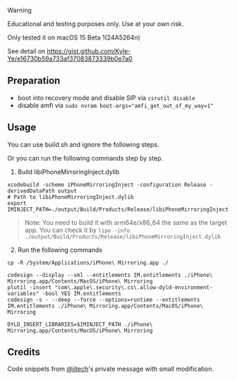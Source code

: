 > [!WARNING]
> 
> Educational and testing purposes only. Use at your own risk.
>
> Only tested it on macOS 15 Beta 1(24A5264n)

See detail on https://gist.github.com/Kyle-Ye/e16730b59a733af37083873339b0e7a0

## Preparation

- boot into recovery mode and disable SIP via `csrutil disable`
- disable amfi via `sudo nvram boot-args="amfi_get_out_of_my_way=1"`

## Usage

You can use build.sh and ignore the following steps.

Or you can run the following commands step by step.

1. Build libiPhoneMirroringInject.dylib

```shell
xcodebuild -scheme iPhoneMirroringInject -configuration Release -derivedDataPath output
# Path to libiPhoneMirroringInject.dylib
export IMINJECT_PATH=./output/Build/Products/Release/libiPhoneMirroringInject.dylib
```
> Note: You need to build it with arm64e/x86_64 the same as the target app.
> You can check it by `lipo -info ./output/Build/Products/Release/libiPhoneMirroringInject.dylib`

2. Run the following commands

```shell
cp -R /System/Applications/iPhone\ Mirroring.app ./

codesign --display --xml --entitlements IM.entitlements ./iPhone\ Mirroring.app/Contents/MacOS/iPhone\ Mirroring
plutil -insert "com\.apple\.security\.cs\.allow-dyld-environment-variables" -bool YES IM.entitlements
codesign -s - --deep --force --options=runtime --entitlements IM.entitlements ./iPhone\ Mirroring.app/Contents/MacOS/iPhone\ Mirroring

DYLD_INSERT_LIBRARIES=$IMINJECT_PATH ./iPhone\ Mirroring.app/Contents/MacOS/iPhone\ Mirroring
```

## Credits

Code snippets from [@jjtech](https://github.com/JJTech0130)'s private message with small modification.